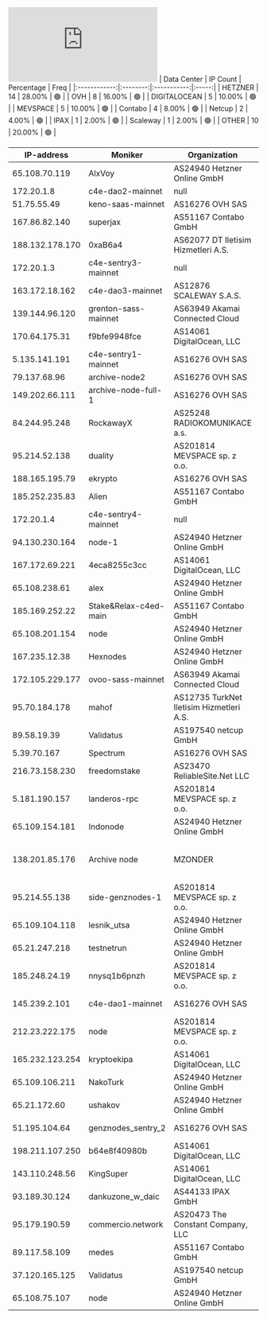 ![Diagramm](https://github.com/obajay/StateSync-snapshots/blob/main/Projects/C4E/1/README.md)
| Data Center | IP Count | Percentage | Freq |
|:------------:|:--------:|:-----------:|:-----:|
| HETZNER | 14 | 28.00% | 🟢 |
| OVH | 8 | 16.00% | 🟢 |
| DIGITALOCEAN | 5 | 10.00% | 🟢 |
| MEVSPACE | 5 | 10.00% | 🟢 |
| Contabo | 4 | 8.00% | 🟢 |
| Netcup | 2 | 4.00% | 🟢 |
| IPAX | 1 | 2.00% | 🟢 |
| Scaleway | 1 | 2.00% | 🟢 |
| OTHER | 10 | 20.00% | 🟢 |

<!-- START_TABLE -->
| IP-address | Moniker | Organization | Country | City |
|-------------|---------|---------------|---------|------|
| 65.108.70.119 | AlxVoy | AS24940 Hetzner Online GmbH | 🇫🇮 FI | Helsinki |
| 172.20.1.8 | c4e-dao2-mainnet | null | 🏴‍☠️ null | null |
| 51.75.55.49 | keno-saas-mainnet | AS16276 OVH SAS | 🇵🇱 PL | Warsaw |
| 167.86.82.140 | superjax | AS51167 Contabo GmbH | 🇩🇪 DE | Munich |
| 188.132.178.170 | 0xaB6a4 | AS62077 DT Iletisim Hizmetleri A.S. | 🇹🇷 TR | Istanbul |
| 172.20.1.3 | c4e-sentry3-mainnet | null | 🏴‍☠️ null | null |
| 163.172.18.162 | c4e-dao3-mainnet | AS12876 SCALEWAY S.A.S. | 🇫🇷 FR | Paris |
| 139.144.96.120 | grenton-sass-mainnet | AS63949 Akamai Connected Cloud | 🇦🇺 AU | Sydney |
| 170.64.175.31 | f9bfe9948fce | AS14061 DigitalOcean, LLC | 🇦🇺 AU | Sydney |
| 5.135.141.191 | c4e-sentry1-mainnet | AS16276 OVH SAS | 🇫🇷 FR | Lille |
| 79.137.68.96 | archive-node2 | AS16276 OVH SAS | 🇵🇱 PL | Warsaw |
| 149.202.66.111 | archive-node-full-1 | AS16276 OVH SAS | 🇫🇷 FR | Lille |
| 84.244.95.248 | RockawayX | AS25248 RADIOKOMUNIKACE a.s. | 🇨🇿 CZ | Prague |
| 95.214.52.138 | duality | AS201814 MEVSPACE sp. z o.o. | 🇵🇱 PL | Warsaw |
| 188.165.195.79 | ekrypto | AS16276 OVH SAS | 🇫🇷 FR | Lille |
| 185.252.235.83 | Alien | AS51167 Contabo GmbH | 🇩🇪 DE | Düsseldorf |
| 172.20.1.4 | c4e-sentry4-mainnet | null | 🏴‍☠️ null | null |
| 94.130.230.164 | node-1 | AS24940 Hetzner Online GmbH | 🇩🇪 DE | Nürnberg |
| 167.172.69.221 | 4eca8255c3cc | AS14061 DigitalOcean, LLC | 🇸🇬 SG | Singapore |
| 65.108.238.61 | alex | AS24940 Hetzner Online GmbH | 🇫🇮 FI | Helsinki |
| 185.169.252.22 | Stake&Relax-c4ed-main | AS51167 Contabo GmbH | 🇩🇪 DE | Düsseldorf |
| 65.108.201.154 | node | AS24940 Hetzner Online GmbH | 🇫🇮 FI | Helsinki |
| 167.235.12.38 | Hexnodes | AS24940 Hetzner Online GmbH | 🇩🇪 DE | Falkenstein |
| 172.105.229.177 | ovoo-sass-mainnet | AS63949 Akamai Connected Cloud | 🇯🇵 JP | Tokyo |
| 95.70.184.178 | mahof | AS12735 TurkNet Iletisim Hizmetleri A.S. | 🇹🇷 TR | Istanbul |
| 89.58.19.39 | Validatus | AS197540 netcup GmbH | 🇦🇹 AT | Vienna |
| 5.39.70.167 | Spectrum | AS16276 OVH SAS | 🇫🇷 FR | Lille |
| 216.73.158.230 | freedomstake | AS23470 ReliableSite.Net LLC | 🇺🇸 US | Los Angeles |
| 5.181.190.157 | landeros-rpc | AS201814 MEVSPACE sp. z o.o. | 🇵🇱 PL | Warsaw |
| 65.109.154.181 | Indonode | AS24940 Hetzner Online GmbH | 🇫🇮 FI | Helsinki |
| 138.201.85.176 | Archive node | MZONDER | AS24940 Hetzner Online GmbH | 🇩🇪 DE | Falkenstein |
| 95.214.55.138 | side-genznodes-1 | AS201814 MEVSPACE sp. z o.o. | 🇵🇱 PL | Warsaw |
| 65.109.104.118 | lesnik_utsa | AS24940 Hetzner Online GmbH | 🇫🇮 FI | Helsinki |
| 65.21.247.218 | testnetrun | AS24940 Hetzner Online GmbH | 🇫🇮 FI | Helsinki |
| 185.248.24.19 | nnysq1b6pnzh | AS201814 MEVSPACE sp. z o.o. | 🇵🇱 PL | Warsaw |
| 145.239.2.101 | c4e-dao1-mainnet | AS16276 OVH SAS | 🇩🇪 DE | Frankfurt am Main |
| 212.23.222.175 | node | AS201814 MEVSPACE sp. z o.o. | 🇵🇱 PL | Warsaw |
| 165.232.123.254 | kryptoekipa | AS14061 DigitalOcean, LLC | 🇩🇪 DE | Frankfurt am Main |
| 65.109.106.211 | NakoTurk | AS24940 Hetzner Online GmbH | 🇫🇮 FI | Helsinki |
| 65.21.172.60 | ushakov | AS24940 Hetzner Online GmbH | 🇫🇮 FI | Helsinki |
| 51.195.104.64 | genznodes_sentry_2 | AS16276 OVH SAS | 🇩🇪 DE | Frankfurt am Main |
| 198.211.107.250 | b64e8f40980b | AS14061 DigitalOcean, LLC | 🇺🇸 US | North Bergen |
| 143.110.248.56 | KingSuper | AS14061 DigitalOcean, LLC | 🇮🇳 IN | Doddaballapura |
| 93.189.30.124 | dankuzone_w_daic | AS44133 IPAX GmbH | 🇦🇹 AT | Vienna |
| 95.179.190.59 | commercio.network | AS20473 The Constant Company, LLC | 🇳🇱 NL | Haarlem |
| 89.117.58.109 | medes | AS51167 Contabo GmbH | 🇺🇸 US | Norfolk |
| 37.120.165.125 | Validatus | AS197540 netcup GmbH | 🇩🇪 DE | Nürnberg |
| 65.108.75.107 | node | AS24940 Hetzner Online GmbH | 🇫🇮 FI | Helsinki |

<!-- END_TABLE -->